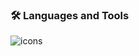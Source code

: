 <h3 align="left">🛠️ Languages and Tools</h3>
<div align="left">
   <img src="https://go-skill-icons.vercel.app/api/icons?i=git,c,cpp,php,laravel,js,ts,react,nextjs,nodejs,python,dart,cs,dotnet,mongodb,mysql,postgres,redis,linux,arduino,raspberrypi&theme=dark&perline=14" alt="icons"/> 

</div>


<br>
<br>
<br>
